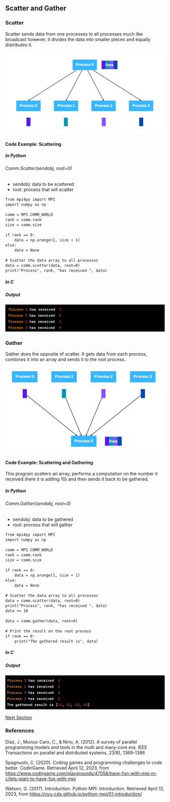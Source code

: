 ## Scatter and Gather

### Scatter

Scatter sends data from one processes to all processes much like broadcast however, it divides the data into smaller pieces and equally distributes it.

![alt text](https://github.com/japnitahuja/guide-to-mpi/blob/main/documentation/images/scatter.jpg)

#### Code Example: Scattering

##### In Python

###### Comm.Scatter(sendobj, root=0)
- sendobj: data to be scattered
- root: process that will scatter

```
from mpi4py import MPI
import numpy as np

comm = MPI.COMM_WORLD
rank = comm.rank
size = comm.size

if rank == 0:
    data = np.arange(1, size + 1)
else:
    data = None

# Scatter the data array to all processes
data = comm.scatter(data, root=0)
print("Process", rank, "has received ", data)
```

##### In C

##### Output

![alt text](https://github.com/japnitahuja/guide-to-mpi/blob/main/documentation/images/output7.jpg)

### Gather

Gather does the opposite of scatter. It gets data from each process, combines it into an array and sends it to the root process.

![alt text](https://github.com/japnitahuja/guide-to-mpi/blob/main/documentation/images/gather.jpg)

#### Code Example: Scattering and Gathering

This program scatters an array, performs a computation on the number it received (here it is adding 10) and then sends it back to be gathered.

##### In Python

###### Comm.Gather(sendobj, root=0)
- sendobj: data to be gathered
- root: process that will gather

```
from mpi4py import MPI
import numpy as np

comm = MPI.COMM_WORLD
rank = comm.rank
size = comm.size

if rank == 0:
    data = np.arange(1, size + 1)
else:
    data = None

# Scatter the data array to all processes
data = comm.scatter(data, root=0)
print("Process", rank, "has received ", data)
data += 10

data = comm.gather(data, root=0)

# Print the result on the root process
if rank == 0:
    print("The gathered result is", data)

```

##### In C

##### Output

![alt text](https://github.com/japnitahuja/guide-to-mpi/blob/main/documentation/images/output8.jpg)


[Next Section]()

### References

Diaz, J., Munoz-Caro, C., & Nino, A. (2012). A survey of parallel programming models and tools in the multi and many-core era. IEEE Transactions on parallel and distributed systems, 23(8), 1369-1386

Spagnuolo, C. (2020). Coding games and programming challenges to code better. CodinGame. Retrieved April 12, 2023, from https://www.codingame.com/playgrounds/47058/have-fun-with-mpi-in-c/lets-start-to-have-fun-with-mpi 

Watson, G. (2017). Introduction. Python MPI: Introduction. Retrieved April 12, 2023, from https://nyu-cds.github.io/python-mpi/01-introduction/ 
